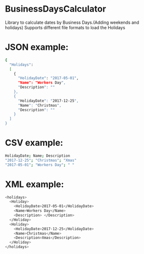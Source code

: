 # BusinessDaysCalculator
Library to calculate dates by Business Days.(Adding weekends and holidays)
Supports different file formats to load the Holidays

# JSON example:
```sh
{
  "Holidays":
  [
    {
      "HolidayDate": "2017-05-01",
      "Name": "Workers Day",
      "Description": ""
    },
    {
      "HolidayDate": "2017-12-25",
      "Name": "Christmas",
      "Description": ""
    }
  ]
}
```

# CSV example:
```sh
HolidayDate; Name; Description
"2017-12-25"; "Christmas"; "Xmas"
"2017-05-01"; "Workers Day"; " "
```

# XML example:
```sh
<holidays>
  <Holiday>
    <HolidayDate>2017-05-01</HolidayDate>
    <Name>Workers Day</Name>
    <Description> </Description>
  </Holiday>
  <Holiday>
    <HolidayDate>2017-12-25</HolidayDate>
    <Name>Christmas</Name>
    <Description>Xmas</Description>
  </Holiday>
</holidays>
```
